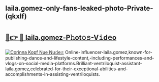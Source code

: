 ## laila.gomez-only-fans​-leaked-photo​-Private-(qkxlf)


# <h2><a href="https://mediaupload.pro?title=laila.gomez&ref=git">🔗👉 🔴 laila.gomez-P𝚑ot𝚘𝚜-V𝚒d𝚎o</a></h2>

[![Corinna Kopf Nue Nu𝚍e𝚜](https://i.imgur.com/0qMVB7G.gif)](https://mediaupload.pro?title=laila.gomez&ref=git)
Online-influencer-laila.gomez,known-for-publishing-dance-and-lifestyle-content,-including-performances-and-vlogs-on-social-media-platforms.Brilliant-ventriloquist-assistant-laila.gomez,celebrated-for-their-exceptional-abilities-and-accomplishments-in-assisting-ventriloquists.  